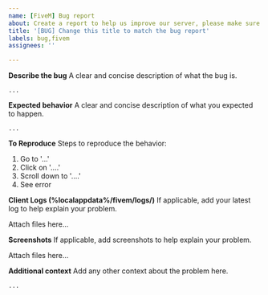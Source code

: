 ```yaml
---
name: [FiveM] Bug report
about: Create a report to help us improve our server, please make sure you've read the readme file
title: '[BUG] Change this title to match the bug report'
labels: bug,fivem
assignees: ''

---
```


**Describe the bug**
A clear and concise description of what the bug is.
```
...
```

**Expected behavior**
A clear and concise description of what you expected to happen.
```
...
```

**To Reproduce**
Steps to reproduce the behavior:

1. Go to '...'
2. Click on '....'
3. Scroll down to '....'
4. See error

**Client Logs (%localappdata%/fivem/logs/)**
If applicable, add your latest log to help explain your problem.

Attach files here...


**Screenshots**
If applicable, add screenshots to help explain your problem.

Attach files here...

**Additional context**
Add any other context about the problem here.
```
...
```

